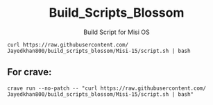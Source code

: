 <h1 align="center" id="title">Build_Scripts_Blossom</h1>
<p align="center" id="description">Build Script for Misi OS </p>

```
curl https://raw.githubusercontent.com/ Jayedkhan800/build_scripts_blossom/Misi-15/script.sh | bash
```

<h2>For crave:</h2>

```
crave run --no-patch -- "curl https://raw.githubusercontent.com/ Jayedkhan800/build_scripts_blossom/Misi-15/script.sh | bash"
```

